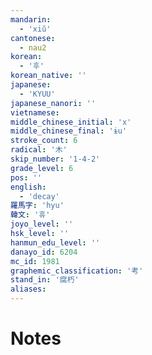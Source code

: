 ```yaml
---
mandarin:
  - 'xiǔ'
cantonese:
  - nau2
korean:
  - '후'
korean_native: ''
japanese:
  - 'KYUU'
japanese_nanori: ''
vietnamese:
middle_chinese_initial: 'x'
middle_chinese_final: 'ɨu'
stroke_count: 6
radical: '木'
skip_number: '1-4-2'
grade_level: 6
pos: ''
english:
  - 'decay'
羅馬字: 'hyu'
韓文: '휴'
joyo_level: ''
hsk_level: ''
hanmun_edu_level: ''
danayo_id: 6204
mc_id: 1981
graphemic_classification: '考'
stand_in: '腐朽'
aliases:
---
```


# Notes
